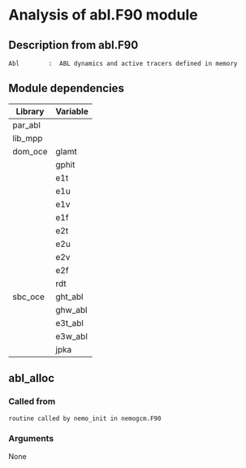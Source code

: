# Analysis of abl.F90 module

## Description from abl.F90
`Abl        :  ABL dynamics and active tracers defined in memory `

## Module dependencies
| Library        | Variable |
|----------------|----------|
| par_abl        |          |
| lib_mpp        |          |
| dom_oce        | glamt    |
|                | gphit    |
|                | e1t      |
|                | e1u      |
|                | e1v      |
|                | e1f      |
|                | e2t      |
|                | e2u      |
|                | e2v      |
|                | e2f      |
|                | rdt      |
| sbc_oce        | ght_abl  |
|                | ghw_abl  |
|                | e3t_abl  |
|                | e3w_abl  |
|                | jpka     |

## abl_alloc

### Called from

`routine called by nemo_init in nemogcm.F90`

### Arguments

None
